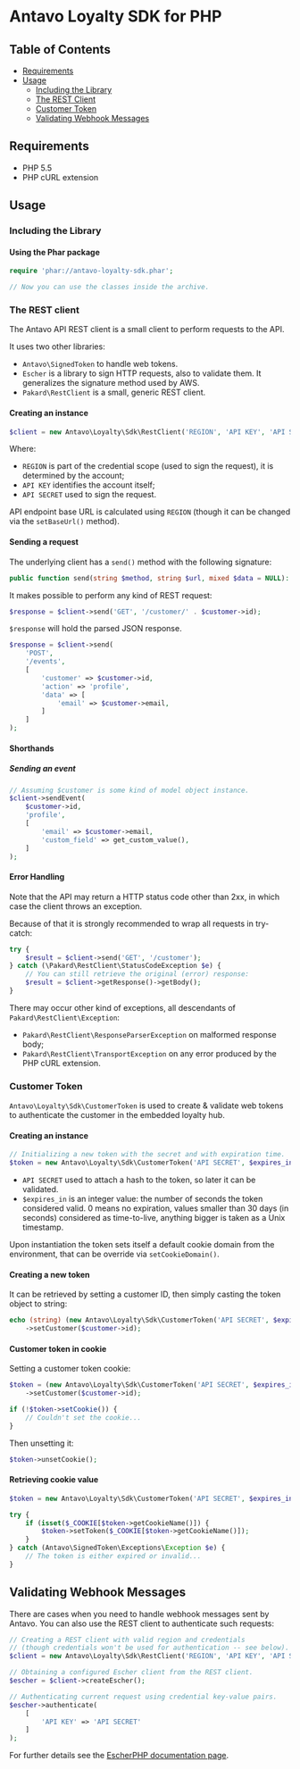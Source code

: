 # Antavo Loyalty SDK for PHP

## Table of Contents

* [Requirements](#requirements)
* [Usage](#usage)
  * [Including the Library](#including-the-library)
  * [The REST Client](#the-rest-client)
  * [Customer Token](#customer-token)
  * [Validating Webhook Messages](#validating-webhook-messages)


## Requirements

* PHP 5.5
* PHP cURL extension

## Usage

### Including the Library

#### Using the Phar package

~~~php
require 'phar://antavo-loyalty-sdk.phar';

// Now you can use the classes inside the archive.
~~~


### The REST client

The Antavo API REST client is a small client to perform requests to the API.

It uses two other libraries:

* `Antavo\SignedToken` to handle web tokens.
* `Escher` is a library to sign HTTP requests, also to validate them. It generalizes the signature method used by AWS.
* `Pakard\RestClient` is a small, generic REST client.


#### Creating an instance

~~~php
$client = new Antavo\Loyalty\Sdk\RestClient('REGION', 'API KEY', 'API SECRET');
~~~

Where:

* `REGION` is part of the credential scope (used to sign the request), it is determined by the account;
* `API KEY` identifies the account itself;
* `API SECRET` used to sign the request.

API endpoint base URL is calculated using `REGION` (though it can be changed via the `setBaseUrl()` method).


#### Sending a request

The underlying client has a `send()` method with the following signature:

~~~php
public function send(string $method, string $url, mixed $data = NULL): mixed;
~~~

It makes possible to perform any kind of REST request:

~~~php
$response = $client->send('GET', '/customer/' . $customer->id);
~~~

`$response` will hold the parsed JSON response.

~~~php
$response = $client->send(
    'POST',
    '/events',
    [
        'customer' => $customer->id,
        'action' => 'profile',
        'data' => [
            'email' => $customer->email,
        ]
    ]
);
~~~


#### Shorthands

##### Sending an event

~~~php
// Assuming $customer is some kind of model object instance.
$client->sendEvent(
    $customer->id,
    'profile',
    [
        'email' => $customer->email,
        'custom_field' => get_custom_value(),
    ]
);
~~~

#### Error Handling

Note that the API may return a HTTP status code other than 2xx, in which case the client throws an exception.

Because of that it is strongly recommended to wrap all requests in try-catch:

~~~php
try {
    $result = $client->send('GET', '/customer');
} catch (\Pakard\RestClient\StatusCodeException $e) {
    // You can still retrieve the original (error) response:
    $result = $client->getResponse()->getBody();
}
~~~

There may occur other kind of exceptions, all descendants of `Pakard\RestClient\Exception`:

* `Pakard\RestClient\ResponseParserException` on malformed response body;
* `Pakard\RestClient\TransportException` on any error produced by the PHP cURL extension.


### Customer Token

`Antavo\Loyalty\Sdk\CustomerToken` is used to create & validate web tokens to authenticate the customer in the embedded loyalty hub.

#### Creating an instance

~~~php
// Initializing a new token with the secret and with expiration time.
$token = new Antavo\Loyalty\Sdk\CustomerToken('API SECRET', $expires_in);
~~~

* `API SECRET` used to attach a hash to the token, so later it can be validated.
* `$expires_in` is an integer value: the number of seconds the token considered valid. 0 means no expiration, values smaller than 30 days (in seconds) considered as time-to-live, anything bigger is taken as a Unix timestamp.

Upon instantiation the token sets itself a default cookie domain from the environment, that can be override via `setCookieDomain()`.


#### Creating a new token

It can be retrieved by setting a customer ID, then simply casting the token object to string:

~~~php
echo (string) (new Antavo\Loyalty\Sdk\CustomerToken('API SECRET', $expires_in))
    ->setCustomer($customer->id);
~~~


#### Customer token in cookie

Setting a customer token cookie:

~~~php
$token = (new Antavo\Loyalty\Sdk\CustomerToken('API SECRET', $expires_in))
    ->setCustomer($customer->id);

if (!$token->setCookie()) {
    // Couldn't set the cookie...
}
~~~

Then unsetting it:

~~~php
$token->unsetCookie();
~~~


#### Retrieving cookie value

~~~php
$token = new Antavo\Loyalty\Sdk\CustomerToken('API SECRET', $expires_in);

try {
    if (isset($_COOKIE[$token->getCookieName()]) {
        $token->setToken($_COOKIE[$token->getCookieName()]);
    }
} catch (Antavo\SignedToken\Exceptions\Exception $e) {
    // The token is either expired or invalid...
}
~~~


## Validating Webhook Messages

There are cases when you need to handle webhook messages sent by Antavo. You can also use the REST client to authenticate such requests:

~~~php
// Creating a REST client with valid region and credentials
// (though credentials won't be used for authentication -- see below).
$client = new Antavo\Loyalty\Sdk\RestClient('REGION', 'API KEY', 'API SECRET');

// Obtaining a configured Escher client from the REST client.
$escher = $client->createEscher();

// Authenticating current request using credential key-value pairs.
$escher->authenticate(
    [
        'API KEY' => 'API SECRET'
    ]
);
~~~

For further details see the [EscherPHP documentation page](https://github.com/emartech/escher-php#validating-a-request).
